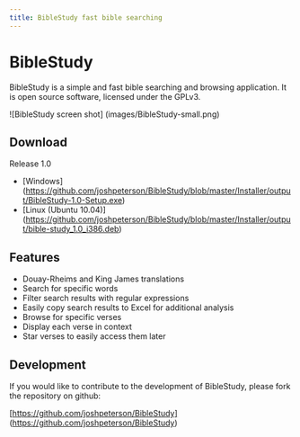 ```yaml
---
title: BibleStudy fast bible searching
---
```

BibleStudy
==========
BibleStudy is a simple and fast bible searching and browsing application.  It is open source software, licensed under the GPLv3.

![BibleStudy screen shot] (images/BibleStudy-small.png)

Download
--------
Release 1.0
* [Windows] (https://github.com/joshpeterson/BibleStudy/blob/master/Installer/output/BibleStudy-1.0-Setup.exe)
* [Linux (Ubuntu 10.04)] (https://github.com/joshpeterson/BibleStudy/blob/master/Installer/output/bible-study_1.0_i386.deb)

Features
--------
* Douay-Rheims and King James translations
* Search for specific words
* Filter search results with regular expressions
* Easily copy search results to Excel for additional analysis
* Browse for specific verses
* Display each verse in context
* Star verses to easily access them later

Development
-----------
If you would like to contribute to the development of BibleStudy, please fork the repository on github:

[https://github.com/joshpeterson/BibleStudy] (https://github.com/joshpeterson/BibleStudy)
